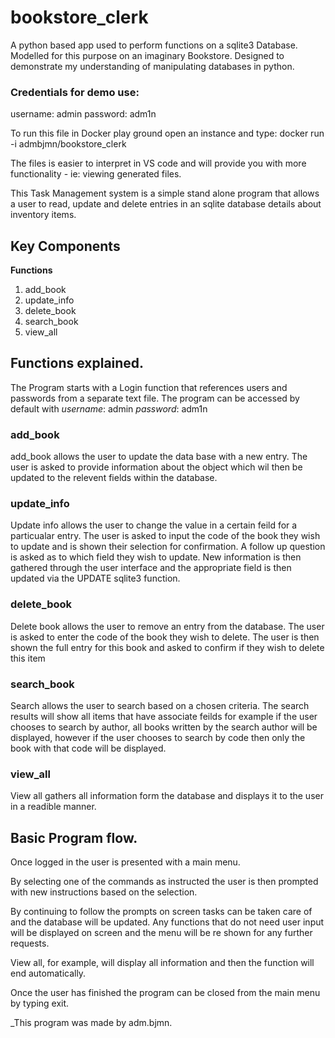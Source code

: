 # bookstore_clerk
A python based app used to perform functions on a sqlite3 Database. Modelled for this purpose on an imaginary Bookstore.
Designed to demonstrate my understanding of manipulating databases in python.

### Credentials for demo use:
username: admin
password: adm1n

To run this file in Docker play ground open an instance and type:
  docker run -i admbjmn/bookstore_clerk
  
 The files is easier to interpret in VS code and will provide you with more functionality - ie: viewing generated files. 
 
This Task Management system is a simple stand alone program that allows a user to read, update and delete entries in an sqlite database details about inventory items.

## __Key Components__

__Functions__
1. add_book
2. update_info
3. delete_book
4. search_book 
5. view_all

## Functions explained.

The Program starts with a Login function that references users and passwords from a separate text file.
The program can be accessed by default with 
_username_: admin
_password_: adm1n
 
### add_book
add_book allows the user to update the data base with a new entry. The user is asked to provide information about the object which wil then be updated to the relevent fields within the database. 

### update_info
Update info allows the user to change the value in a certain feild for a particualar entry. The user is asked to input the code of the book they wish 
to update and is shown their selection for confirmation. A follow up question is asked as to which field they wish to update.
New information is then gathered through the user interface and the appropriate field is then updated via the UPDATE sqlite3 function.

### delete_book
Delete book allows the user to remove an entry from the database. The user is asked to enter the code of the book they wish to delete.
The user is then shown the full entry for this book and asked to confirm if they wish to delete this item


### search_book
Search allows the user to search based on a chosen criteria. The search results will show all items that have associate feilds
for example if the user chooses to search by author, all books written by the search author will be displayed, 
however if the user chooses to search by code then only the book with that code will be displayed. 


### view_all
View all gathers all information form the database and displays it to the user in a readible manner.



## Basic Program flow.

Once logged in the user is presented with a main menu.

By selecting one of the commands as instructed the user is then prompted with new instructions based on the selection.

By continuing to follow the prompts on screen tasks can be taken care of and the database will be updated.
Any functions that do not need user input will be displayed on screen and the menu will be re shown for 
any further requests.

View all, for example, will display all information and then the function will end automatically. 


Once the user has finished the program can be closed from the main menu by typing exit.

_This program was made by adm.bjmn.
